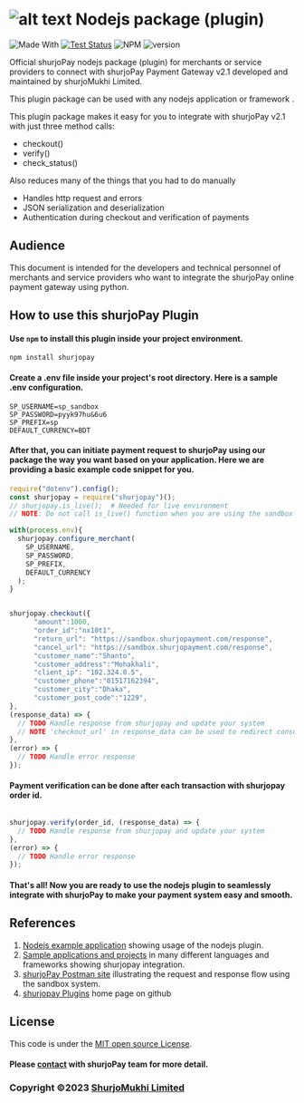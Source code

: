 # ![alt text](https://shurjopay.com.bd/dev/images/shurjoPay.png) Nodejs package (plugin)

![Made With](https://badgen.net/badge/Made%20with/javascript)
[![Test Status](https://github.com/rust-random/rand/workflows/Tests/badge.svg?event=push)]()
![NPM](https://img.shields.io/npm/l/sp-plugin)
![version](https://badgen.net/npm/v/shurjopay)

Official shurjoPay nodejs package (plugin) for merchants or service providers to connect with shurjoPay Payment Gateway v2.1 developed and maintained by shurjoMukhi Limited.

This plugin package can be used with any nodejs application or framework .

This plugin package makes it easy for you to integrate with shurjoPay v2.1 with just three method calls:

- checkout()
- verify()
- check_status()

Also reduces many of the things that you had to do manually

- Handles http request and errors
- JSON serialization and deserialization
- Authentication during checkout and verification of payments

## Audience

This document is intended for the developers and technical personnel of merchants and service providers who want to integrate the shurjoPay online payment gateway using python.

## How to use this shurjoPay Plugin

#### Use `npm` to install this plugin inside your project environment.

```
npm install shurjopay
```

#### Create a .env file inside your project's root directory. Here is a sample .env configuration.

```
SP_USERNAME=sp_sandbox
SP_PASSWORD=pyyk97hu&6u6
SP_PREFIX=sp
DEFAULT_CURRENCY=BDT
```

#### After that, you can initiate payment request to shurjoPay using our package the way you want based on your application. Here we are providing a basic example code snippet for you.

```JavaScript
require("dotenv").config();
const shurjopay = require("shurjopay")();
// shurjopay.is_live();  # Needed for live environment
// NOTE: Do not call is_live() function when you are using the sandbox environment

with(process.env){
  shurjopay.configure_merchant(
    SP_USERNAME,
    SP_PASSWORD,
    SP_PREFIX,
    DEFAULT_CURRENCY
  );
}
```

```JavaScript

shurjopay.checkout({
      "amount":1000,
      "order_id":"nx10t1",
      "return_url": "https://sandbox.shurjopayment.com/response",
      "cancel_url": "https://sandbox.shurjopayment.com/response",
      "customer_name":"Shanto",
      "customer_address":"Mohakhali",
      "client_ip": "102.324.0.5",
      "customer_phone":"01517162394",
      "customer_city":"Dhaka",
      "customer_post_code":"1229",
},
(response_data) => {
  // TODO Handle response from shurjopay and update your system
  // NOTE 'checkout_url' in response_data can be used to redirect consumers to shurjopay landing page
},
(error) => {
  // TODO Handle error response
});

```

#### Payment verification can be done after each transaction with shurjopay order id.

```JavaScript

shurjopay.verify(order_id, (response_data) => {
  // TODO Handle response from shurjopay and update your system
},
(error) => {
  // TODO Handle error response
});

```

#### That's all! Now you are ready to use the nodejs plugin to seamlessly integrate with shurjoPay to make your payment system easy and smooth.

## References

1. [Nodejs example application](https://github.com/shurjopay-plugins/sp-plugin-usage-examples/tree/main/node-app-node-plugin) showing usage of the nodejs plugin.
2. [Sample applications and projects](https://github.com/shurjopay-plugins/sp-plugin-usage-examples) in many different languages and frameworks showing shurjopay integration.
3. [shurjoPay Postman site](https://documenter.getpostman.com/view/6335853/U16dS8ig) illustrating the request and response flow using the sandbox system.
4. [shurjopay Plugins](https://github.com/shurjopay-plugins) home page on github

## License

This code is under the [MIT open source License](LICENSE).

#### Please [contact](https://shurjopay.com.bd/#contacts) with shurjoPay team for more detail.

### Copyright ©️2023 [ShurjoMukhi Limited](https://shurjopay.com.bd/)
